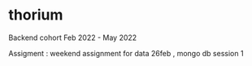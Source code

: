 # thorium
Backend cohort Feb 2022 - May 2022

Assigment : weekend assignment for data 26feb , mongo db session 1
